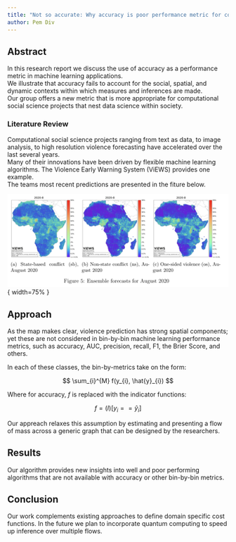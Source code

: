 ```yaml
---
title: "Not so accurate: Why accuracy is poor performance metric for computational social science applications"
author: Pem Div
---
```


## Abstract

In this research report we discuss the use of accuracy as a performance metric in machine learning applications.  
We illustrate that accuracy fails to account for the social, spatial, and dynamic contexts within which measures and inferences are made.  
Our group offers a new metric that is more appropriate for computational social science projects that nest data science within society.   


### Literature Review

Computational social science projects ranging from text as data, to image analysis, to high resolution violence forecasting have accelerated over the last several years.  
Many of their innovations have been driven by flexible machine learning algorithms. The Violence Early Warning System (ViEWS) provides one example.  
The teams most recent predictions are presented in the fiture below.

![](ViEWSMapGridCell.png){ width=75% }


##  Approach

As the map makes clear, violence prediction has strong spatial components; yet these are not considered in bin-by-bin machine learning performance metrics, such as accuracy, AUC, precision, recall, F1, the Brier Score, and others.  

In each of these classes, the bin-by-metrics take on the form:  

$$
\sum_{i}^{M} f(y_{i}, \hat{y}_{i})
$$  

Where for accuracy, $f$ is replaced with the indicator functions:  

$$
f = \mathcal(I)[y_{i}==\hat{y}_{i}]
$$  

Our appreach relaxes this assumption by estimating and presenting a flow of mass across a generic graph that can be designed by the researchers.  

  
## Results

Our algorithm provides new insights into well and poor performing algorithms that are not available with accuracy or other bin-by-bin metrics.



## Conclusion

Our work complements existing approaches to define domain specific cost functions. In the future we plan to incorporate quantum computing to speed up inference over multiple flows.  
